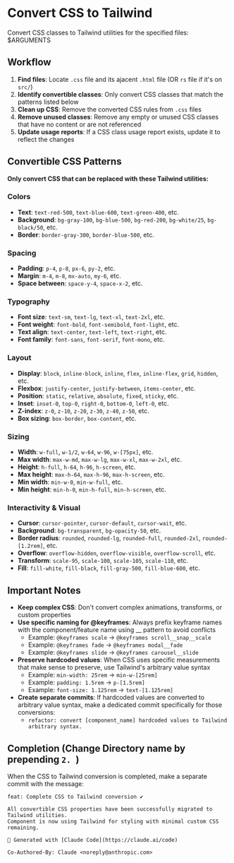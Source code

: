# Convert CSS to Tailwind

Convert CSS classes to Tailwind utilities for the specified files: $ARGUMENTS

## Workflow

1. **Find files**: Locate `.css` file and its ajacent `.html` file (OR `rs` file if it's on `src/`)
2. **Identify convertible classes**: Only convert CSS classes that match the patterns listed below
3. **Clean up CSS**: Remove the converted CSS rules from `.css` files
4. **Remove unused classes**: Remove any empty or unused CSS classes that have no content or are not referenced
5. **Update usage reports**: If a CSS class usage report exists, update it to reflect the changes


## Convertible CSS Patterns

**Only convert CSS that can be replaced with these Tailwind utilities:**

### Colors
- **Text**: `text-red-500`, `text-blue-600`, `text-green-400`, etc.
- **Background**: `bg-gray-100`, `bg-blue-500`, `bg-red-200`, `bg-white/25`, `bg-black/50`, etc.  
- **Border**: `border-gray-300`, `border-blue-500`, etc.

### Spacing
- **Padding**: `p-4`, `p-8`, `px-6`, `py-2`, etc.
- **Margin**: `m-4`, `m-8`, `mx-auto`, `my-6`, etc.
- **Space between**: `space-y-4`, `space-x-2`, etc.

### Typography  
- **Font size**: `text-sm`, `text-lg`, `text-xl`, `text-2xl`, etc.
- **Font weight**: `font-bold`, `font-semibold`, `font-light`, etc.
- **Text align**: `text-center`, `text-left`, `text-right`, etc.
- **Font family**: `font-sans`, `font-serif`, `font-mono`, etc.

### Layout
- **Display**: `block`, `inline-block`, `inline`, `flex`, `inline-flex`, `grid`, `hidden`, etc.
- **Flexbox**: `justify-center`, `justify-between`, `items-center`, etc.
- **Position**: `static`, `relative`, `absolute`, `fixed`, `sticky`, etc.
- **Inset**: `inset-0`, `top-0`, `right-0`, `bottom-0`, `left-0`, etc.
- **Z-index**: `z-0`, `z-10`, `z-20`, `z-30`, `z-40`, `z-50`, etc.
- **Box sizing**: `box-border`, `box-content`, etc.

### Sizing
- **Width**: `w-full`, `w-1/2`, `w-64`, `w-96`, `w-[75px]`, etc.
- **Max width**: `max-w-md`, `max-w-lg`, `max-w-xl`, `max-w-2xl`, etc.
- **Height**: `h-full`, `h-64`, `h-96`, `h-screen`, etc.
- **Max height**: `max-h-64`, `max-h-96`, `max-h-screen`, etc.
- **Min width**: `min-w-0`, `min-w-full`, etc.
- **Min height**: `min-h-0`, `min-h-full`, `min-h-screen`, etc.

### Interactivity & Visual
- **Cursor**: `cursor-pointer`, `cursor-default`, `cursor-wait`, etc.
- **Background**: `bg-transparent`, `bg-opacity-50`, etc.
- **Border radius**: `rounded`, `rounded-lg`, `rounded-full`, `rounded-2xl`, `rounded-[1.2rem]`, etc.
- **Overflow**: `overflow-hidden`, `overflow-visible`, `overflow-scroll`, etc.
- **Transform**: `scale-95`, `scale-100`, `scale-105`, `scale-110`, etc.
- **Fill**: `fill-white`, `fill-black`, `fill-gray-500`, `fill-blue-600`, etc.



## Important Notes

- **Keep complex CSS**: Don't convert complex animations, transforms, or custom properties
- **Use specific naming for @keyframes**: Always prefix keyframe names with the component/feature name using __ pattern to avoid conflicts
  - Example: `@keyframes scale` → `@keyframes scroll__snap__scale`
  - Example: `@keyframes fade` → `@keyframes modal__fade`
  - Example: `@keyframes slide` → `@keyframes carousel__slide`
- **Preserve hardcoded values**: When CSS uses specific measurements that make sense to preserve, use Tailwind's arbitrary value syntax
  - Example: `min-width: 25rem` → `min-w-[25rem]` 
  - Example: `padding: 1.5rem` → `p-[1.5rem]`
  - Example: `font-size: 1.125rem` → `text-[1.125rem]`
- **Create separate commits**: If hardcoded values are converted to arbitrary value syntax, make a dedicated commit specifically for those conversions:
  - `refactor: convert [component_name] hardcoded values to Tailwind arbitrary syntax.`



## Completion (Change Directory name by prepending `2. `)

When the CSS to Tailwind conversion is completed, make a separate commit with the message:
```
feat: Complete CSS to Tailwind conversion ✔️

All convertible CSS properties have been successfully migrated to Tailwind utilities.
Component is now using Tailwind for styling with minimal custom CSS remaining.

🤖 Generated with [Claude Code](https://claude.ai/code)

Co-Authored-By: Claude <noreply@anthropic.com>
```
